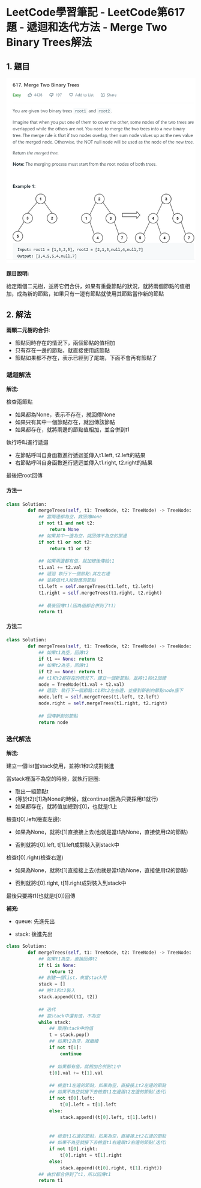 # LeetCode學習筆記 - LeetCode第617題 - 遞迴和迭代方法 - Merge Two Binary Trees解法







## 1. 題目



![image1](images\image1.PNG)

**題目說明:**

給定兩個二元樹，並將它們合併，如果有重疊節點的狀況，就將兩個節點的值相加，成為新的節點，如果只有一邊有節點就使用其節點當作新的節點



## 2. 解法



**兩顆二元樹的合併:**

+ 節點同時存在的情況下，兩個節點的值相加
+ 只有存在一邊的節點，就直接使用該節點
+ 節點如果都不存在，表示已經到了尾端，下面不會再有節點了





### 遞迴解法



**解法:**

檢查兩節點

+ 如果都為None，表示不存在，就回傳None
+ 如果只有其中一個節點存在，就回傳該節點
+ 如果都存在，就將兩邊的節點值相加，並合併到t1

執行呼叫進行遞迴

+ 左節點呼叫自身函數進行遞迴並傳入t1.left, t2.left的結果
+ 右節點呼叫自身函數進行遞迴並傳入t1.right, t2.right的結果

最後把root回傳



#### 方法一

```Python
class Solution:
        def mergeTrees(self, t1: TreeNode, t2: TreeNode) -> TreeNode:
            ## 當兩邊都為空，救回傳None
            if not t1 and not t2:
                return None
            ## 如果其中一邊為空，就回傳不為空的那邊
            if not t1 or not t2:
                return t1 or t2
                    
            ## 如果兩邊都有值，就加總後傳給t1
            t1.val += t2.val
            ## 遞迴 執行下一個節點:其左右邊
            ## 並將值代入給對應的節點
            t1.left = self.mergeTrees(t1.left, t2.left)
            t1.right = self.mergeTrees(t1.right, t2.right)
                    
            ## 最後回傳t1(因為值都合併到了t1)
            return t1
```

#### 方法二

```Python
class Solution:
        def mergeTrees(self, t1: TreeNode, t2: TreeNode) -> TreeNode:
            ## 如果t1為空，回傳t2
            if t1 == None: return t2
            ## 如果t2為空，回傳t1
            if t2 == None: return t1
            ## t1和t2都存在的情況下，建立一個新節點，並將t1和t2加總
            node = TreeNode(t1.val + t2.val)
            ## 遞迴: 執行下一個節點:t1和t2左右邊，並接到新創的節點node底下
            node.left = self.mergeTrees(t1.left, t2.left)
            node.right = self.mergeTrees(t1.right, t2.right)
            
            ## 回傳新創的節點
            return node
```







### 迭代解法



**解法:**

建立一個list當stack使用，並將t1和t2成對裝進

當stack裡面不為空的時候，就執行迴圈:

+ 取出一組節點t
+ (等於t2)t[1]為None的時候，就continue(因為只要採用t1就行)
+ 如果都存在，就將值加總到t[0]，也就是t1上

檢查t[0].left(檢查左邊):

+ 如果為None，就將t[1]直接接上去(也就是當t1為None，直接使用t2的節點)

+ 否則就將t[0].left, t[1].left成對裝入到stack中

檢查t[0].right(檢查右邊)

+ 如果為None，就將t[1]直接接上去(也就是當t1為None，直接使用t2的節點)

+ 否則就將t[0].right, t[1].right成對裝入到stack中

最後只要將t1(也就是t[0])回傳



**補充:**

+ queue: 先進先出

+ stack: 後進先出

```Python
class Solution:
        def mergeTrees(self, t1: TreeNode, t2: TreeNode) -> TreeNode:
            ## 如果t1為空，直接回傳t2
            if t1 is None:
                return t2
            ## 創建一個list，來當stack用
            stack = []
            ## 將t1和t2裝入
            stack.append((t1, t2))
            
            ## 迭代
            ## 當stack中還有值，不為空
            while stack:
                ## 取得stack中的值
                t = stack.pop()
                ## 如果t2為空，就繼續
                if not t[1]:
                    continue
                
                ## 如果都有值，就相加合併到t1中
                t[0].val += t[1].val
                
                ## 檢查t1左邊的節點，如果為空，直接接上t2左邊的節點
                ## 如果不為空就接下去檢查t1左邊跟t2左邊的節點(迭代)
                if not t[0].left:
                    t[0].left = t[1].left
                else:
                    stack.append((t[0].left, t[1].left))
                
                
                ## 檢查t1右邊的節點，如果為空，直接接上t2右邊的節點
                ## 如果不為空就接下去檢查t1右邊跟t2右邊的節點(迭代)               
                if not t[0].right:
                    t[0].right = t[1].right
                else:
                    stack.append((t[0].right, t[1].right))               
            ## 由於都合併到了t1，所以回傳t1
            return t1
```





